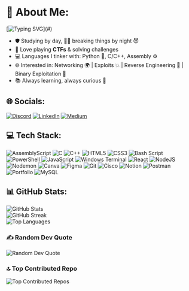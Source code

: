 # 💫 About Me:

[![Typing SVG](https://readme-typing-svg.herokuapp.com?font=Courier+New&duration=2000&pause=500&color=00FF00&multiline=true&width=435&height=180&lines=%24+whoami;Bijaya+Kumal;Cybersecurity+Enthusiast+%7C+CTF+Player+%7C+Code+Breaker;Studying+by+day%2C+hacking+by+night;Skills%3A+Python%2C+C%2FC%2B%2B%2C+Assembly;Interests%3A+Networking%2C+Exploits%2C+Reverse+Engineering%2C+Binary+Exploitation;Always+learning%2C+always+curious;Initializing+profile...;)](#)

- 🛡️ Studying by day, 🕵️‍♂️ breaking things by night 😈
- 🚩 Love playing **CTFs** & solving challenges
- 💻 Languages I tinker with: Python 🐍, C/C++, Assembly ⚙️
- 🌐 Interested in: Networking 🌍 | Exploits 💥 | Reverse Engineering 🔄 | Binary Exploitation 🔐
- 📚 Always learning, always curious 🚀

## 🌐 Socials:
[![Discord](https://img.shields.io/badge/Discord-%237289DA.svg?logo=discord&logoColor=white)](https://discord.gg/1320268411581763627)
[![LinkedIn](https://img.shields.io/badge/LinkedIn-%230077B5.svg?logo=linkedin&logoColor=white)](https://linkedin.com/in/bijaya-kumal)
[![Medium](https://img.shields.io/badge/Medium-12100E?logo=medium&logoColor=white)](https://medium.com/@1conic)

## 💻 Tech Stack:
![AssemblyScript](https://img.shields.io/badge/assembly%20script-%23000000.svg?style=for-the-badge&logo=assemblyscript&logoColor=white)
![C](https://img.shields.io/badge/c-%2300599C.svg?style=for-the-badge&logo=c&logoColor=white)
![C++](https://img.shields.io/badge/c++-%2300599C.svg?style=for-the-badge&logo=c%2B%2B&logoColor=white)
![HTML5](https://img.shields.io/badge/html5-%23E34F26.svg?style=for-the-badge&logo=html5&logoColor=white)
![CSS3](https://img.shields.io/badge/css3-%231572B6.svg?style=for-the-badge&logo=css3&logoColor=white)
![Bash Script](https://img.shields.io/badge/bash_script-%23121011.svg?style=for-the-badge&logo=gnu-bash&logoColor=white)
![PowerShell](https://img.shields.io/badge/PowerShell-%235391FE.svg?style=for-the-badge&logo=powershell&logoColor=white)
![JavaScript](https://img.shields.io/badge/javascript-%23323330.svg?style=for-the-badge&logo=javascript&logoColor=%23F7DF1E)
![Windows Terminal](https://img.shields.io/badge/Windows%20Terminal-%234D4D4D.svg?style=for-the-badge&logo=windows-terminal&logoColor=white)
![React](https://img.shields.io/badge/react-%2320232a.svg?style=for-the-badge&logo=react&logoColor=%2361DAFB)
![NodeJS](https://img.shields.io/badge/node.js-6DA55F?style=for-the-badge&logo=node.js&logoColor=white)
![Nodemon](https://img.shields.io/badge/NODEMON-%23323330.svg?style=for-the-badge&logo=nodemon&logoColor=%BBDEAD)
![Canva](https://img.shields.io/badge/Canva-%2300C4CC.svg?style=for-the-badge&logo=Canva&logoColor=white)
![Figma](https://img.shields.io/badge/figma-%23F24E1E.svg?style=for-the-badge&logo=figma&logoColor=white)
![Git](https://img.shields.io/badge/git-%23F05033.svg?style=for-the-badge&logo=git&logoColor=white)
![Cisco](https://img.shields.io/badge/cisco-%23049fd9.svg?style=for-the-badge&logo=cisco&logoColor=black)
![Notion](https://img.shields.io/badge/Notion-%23000000.svg?style=for-the-badge&logo=notion&logoColor=white)
![Postman](https://img.shields.io/badge/Postman-FF6C37?style=for-the-badge&logo=postman&logoColor=white)
![Portfolio](https://img.shields.io/badge/Portfolio-%23000000.svg?style=for-the-badge&logo=firefox&logoColor=#FF7139)
![MySQL](https://img.shields.io/badge/mysql-4479A1.svg?style=for-the-badge&logo=mysql&logoColor=white)

## 📊 GitHub Stats:
![GitHub Stats](https://github-readme-stats.vercel.app/api?username=12bijaya&theme=dark&hide_border=false&include_all_commits=false&count_private=false)<br>
![GitHub Streak](https://nirzak-streak-stats.vercel.app/?user=12bijaya&theme=dark&hide_border=false)<br>
![Top Languages](https://github-readme-stats.vercel.app/api/top-langs/?username=12bijaya&theme=dark&hide_border=false&include_all_commits=false&count_private=false&layout=compact)

### ✍️ Random Dev Quote
![Random Dev Quote](https://quotes-github-readme.vercel.app/api?type=horizontal&theme=radical)

### 🔝 Top Contributed Repo
![Top Contributed Repos](https://github-contributor-stats.vercel.app/api?username=12bijaya&limit=5&theme=dark&combine_all_yearly_contributions=true)
